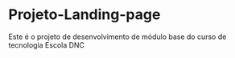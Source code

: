 # Projeto-Landing-page
Este é o projeto de desenvolvimento de módulo base do curso de tecnologia Escola DNC

